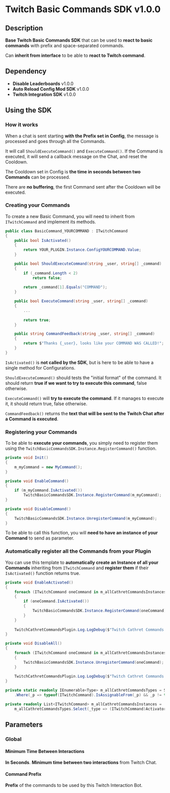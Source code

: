 ﻿# Twitch Basic Commands SDK v1.0.0

## Description
**Base Twitch Basic Commands SDK** that can be used to **react to basic commands** with prefix and space-separated commands.

Can **inherit from interface** to be able to **react to Twitch command**.

## Dependency
- **Disable Leaderboards** v1.0.0
- **Auto Reload Config Mod SDK** v1.0.0
- **Twitch Integration SDK** v1.0.0

## Using the SDK

### How it works
When a chat is sent starting **with the Prefix set in Config**, the message is processed and goes through all the Commands.

It will call `ShouldExecuteCommand()` and `ExecuteCommand()`. If the Command is executed, it will send a callback message on the Chat, and reset the Cooldown.

The Cooldown set in Config is **the time in seconds between two Commands** can be processed.

There are **no buffering**, the first Command sent after the Cooldown will be executed.

### Creating your Commands
To create a new Basic Command, you will need to inherit from `ITwitchCommand` and implement its methods.

```C#
public class BasicCommand_YOURCOMMAND : ITwitchCommand
{
    public bool IsActivated()
    {
        return YOUR_PLUGIN.Instance.ConfigYOURCOMMAND.Value;
    }

    public bool ShouldExecuteCommand(string _user, string[] _command)
    {
        if (_command.Length < 2)
            return false;
        
        return _command[1].Equals("COMMAND");
    }

    public bool ExecuteCommand(string _user, string[] _command)
    {
        ...
        
        return true;
    }

    public string CommandFeedback(string _user, string[] _command)
    {
        return $"Thanks {_user}, looks like your COMMAND WAS CALLED!";
    }
}
```

`IsActivated()` is **not called by the SDK**, but is here to be able to have a single method for Configurations.

`ShouldExecuteCommand()` should tests the "initial format" of the command. It should return **true if we want to try to execute this command**, false otherwise.

`ExecuteCommand()` will **try to execute the command**. If it manages to execute it, it should return true, false otherwise.

`CommandFeedback()` returns the **text that will be sent to the Twitch Chat after a Command is executed**.

### Registering your Commands
To be able to **execute your commands**, you simply need to register them using the `TwitchBasicCommandsSDK.Instance.RegisterCommand()` function.

```C#
private void Init()
{
    m_myCommand = new MyCommand();
}

private void EnableCommand()
{
    if (m_myCommand.IsActivated())
        TwitchBasicCommandsSDK.Instance.RegisterCommand(m_myCommand);
}

private void DisableCommand()
{
    TwitchBasicCommandsSDK.Instance.UnregisterCommand(m_myCommand);
}
```

To be able to call this function, you will **need to have an instance of your Command** to send as parameter.

### Automatically register all the Commands from your Plugin
You can use this template to **automatically create an Instance of all your Commands** inheriting from `ITwitchCommand` and **register them** if their `IsActivated()` function returns true.

```C#
private void EnableActivated()
{
    foreach (ITwitchCommand oneCommand in m_allCathretCommandsInstances)
    {
        if (oneCommand.IsActivated())
        {
            TwitchBasicCommandsSDK.Instance.RegisterCommand(oneCommand);
        }
    }
    
    TwitchCathretCommandsPlugin.Log.LogDebug($"Twitch Cathret Commands Enabled");
}

private void DisableAll()
{
    foreach (ITwitchCommand oneCommand in m_allCathretCommandsInstances)
    {
        TwitchBasicCommandsSDK.Instance.UnregisterCommand(oneCommand);
    }
    
    TwitchCathretCommandsPlugin.Log.LogDebug($"Twitch Cathret Commands Disabled");
}

private static readonly IEnumerable<Type> m_allCathretCommandsTypes = System.Reflection.Assembly.GetExecutingAssembly().GetTypes()
    .Where(_p => typeof(ITwitchCommand).IsAssignableFrom(_p) && _p != typeof(ITwitchCommand));

private readonly List<ITwitchCommand> m_allCathretCommandsInstances =
    m_allCathretCommandsTypes.Select(_type => (ITwitchCommand)Activator.CreateInstance(_type)).ToList();
```

## Parameters

### Global
#### Minimum Time Between Interactions
**In Seconds**. **Minimum time between two interactions** from Twitch Chat.

#### Command Prefix
**Prefix** of the commands to be used by this Twitch Interaction Bot.
